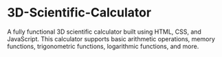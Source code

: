 # 3D-Scientific-Calculator
A fully functional 3D scientific calculator built using HTML, CSS, and JavaScript. This calculator supports basic arithmetic operations, memory functions, trigonometric functions, logarithmic functions, and more.
